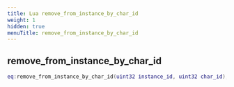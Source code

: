 ```yaml
---
title: Lua remove_from_instance_by_char_id
weight: 1
hidden: true
menuTitle: remove_from_instance_by_char_id
---
```

## remove_from_instance_by_char_id
```lua
eq:remove_from_instance_by_char_id(uint32 instance_id, uint32 char_id); -- void
```